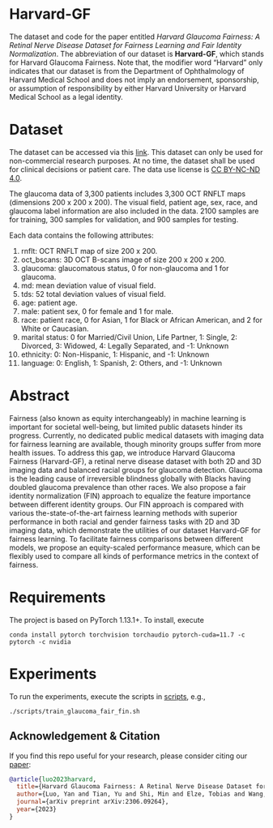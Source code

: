 # Harvard-GF

The dataset and code for the paper entitled *Harvard Glaucoma Fairness: A Retinal Nerve Disease Dataset for Fairness Learning and Fair Identity Normalization*. The abbreviation of our dataset is **Harvard-GF**, which stands for Harvard Glaucoma Fairness. Note that, the modifier word “Harvard” only indicates that our dataset is from the Department of Ophthalmology of Harvard Medical School and does not imply an endorsement, sponsorship, or assumption of responsibility by either Harvard University or Harvard Medical School as a legal identity.

# Dataset

The dataset can be accessed via this [link](https://ophai.hms.harvard.edu/datasets/harvard-glaucoma-fairness-3300-samples/). This dataset can only be used for non-commercial research purposes. At no time, the dataset shall be used for clinical decisions or patient care. The data use license is [CC BY-NC-ND 4.0](https://creativecommons.org/licenses/by-nc-nd/4.0/).

The glaucoma data of 3,300 patients includes 3,300 OCT RNFLT maps (dimensions 200 x 200 x 200). The visual field, patient age, sex, race, and glaucoma label information are also included in the data. 2100 samples are for training, 300 samples for validation, and 900 samples for testing.

Each data contains the following attributes:
1) rnflt: OCT RNFLT map of size 200 x 200.
2) oct_bscans: 3D OCT B-scans image of size 200 x 200 x 200.
3) glaucoma: glaucomatous status, 0 for non-glaucoma and 1 for glaucoma.
4) md: mean deviation value of visual field.
5) tds: 52 total deviation values of visual field.
6) age: patient age.
7) male: patient sex, 0 for female and 1 for male.
8) race: patient race, 0 for Asian, 1 for Black or African American, and 2 for White or Caucasian.
9) marital status: 0 for Married/Civil Union, Life Partner, 1: Single, 2: Divorced, 3: Widowed, 4: Legally Separated, and -1: Unknown
10) ethnicity: 0: Non-Hispanic, 1: Hispanic, and -1: Unknown
11) language: 0: English, 1: Spanish, 2: Others, and -1: Unknown


# Abstract

Fairness (also known as equity interchangeably) in machine learning is important for societal well-being, but limited public datasets hinder its progress. Currently, no dedicated public medical datasets with imaging data for fairness learning are available, though minority groups suffer from more health issues. To address this gap, we introduce Harvard Glaucoma Fairness (Harvard-GF), a retinal nerve disease dataset with both 2D and 3D imaging data and balanced racial groups for glaucoma detection. Glaucoma is the leading cause of irreversible blindness globally with Blacks having doubled glaucoma prevalence than other races. We also propose a fair identity normalization (FIN) approach to equalize the feature importance between different identity groups. Our FIN approach is compared with various the-state-of-the-art fairness learning methods with superior performance in both racial and gender fairness tasks with 2D and 3D imaging data, which demonstrate the utilities of our dataset Harvard-GF for fairness learning. To facilitate fairness comparisons between different models, we propose an equity-scaled performance measure, which can be flexibly used to compare all kinds of performance metrics in the context of fairness.

# Requirements

The project is based on PyTorch 1.13.1+. To install, execute

```
conda install pytorch torchvision torchaudio pytorch-cuda=11.7 -c pytorch -c nvidia
```

# Experiments

To run the experiments, execute the scripts in [scripts](./scripts), e.g.,

```
./scripts/train_glaucoma_fair_fin.sh
```
## Acknowledgement & Citation


If you find this repo useful for your research, please consider citing our [paper](https://arxiv.org/abs/2306.09264):

```bibtex
@article{luo2023harvard,
  title={Harvard Glaucoma Fairness: A Retinal Nerve Disease Dataset for Fairness Learning and Fair Identity Normalization},
  author={Luo, Yan and Tian, Yu and Shi, Min and Elze, Tobias and Wang, Mengyu},
  journal={arXiv preprint arXiv:2306.09264},
  year={2023}
}
